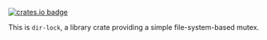 [![crates.io badge]][crates.io link]

This is `dir-lock`, a library crate providing a simple file-system-based mutex.

[crates.io badge]: https://img.shields.io/crates/v/dir-lock.svg?style=flat-square
[crates.io link]: https://crates.io/crates/dir-lock
